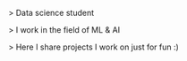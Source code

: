 \> Data science student

\> I work in the field of ML & AI

\> Here I share projects I work on just for fun :)

